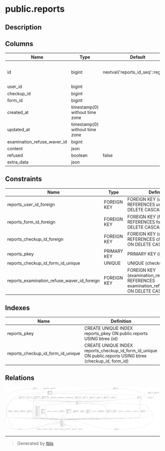 # public.reports

## Description

## Columns

| Name                        | Type                           | Default                             | Nullable | Children                                                                                                                                                                                                                | Parents                                                                 |
| --------------------------- | ------------------------------ | ----------------------------------- | -------- | ----------------------------------------------------------------------------------------------------------------------------------------------------------------------------------------------------------------------- | ----------------------------------------------------------------------- |
| id                          | bigint                         | nextval('reports_id_seq'::regclass) | false    | [public.file_report](public.file_report.md) [public.change_requests](public.change_requests.md) [public.prescription_histories](public.prescription_histories.md) [public.internal_reports](public.internal_reports.md) |                                                                         |
| user_id                     | bigint                         |                                     | true     |                                                                                                                                                                                                                         | [public.users](public.users.md)                                         |
| checkup_id                  | bigint                         |                                     | false    |                                                                                                                                                                                                                         | [public.checkups](public.checkups.md)                                   |
| form_id                     | bigint                         |                                     | false    |                                                                                                                                                                                                                         | [public.forms](public.forms.md)                                         |
| created_at                  | timestamp(0) without time zone |                                     | true     |                                                                                                                                                                                                                         |                                                                         |
| updated_at                  | timestamp(0) without time zone |                                     | true     |                                                                                                                                                                                                                         |                                                                         |
| examination_refuse_waver_id | bigint                         |                                     | true     |                                                                                                                                                                                                                         | [public.examination_refuse_wavers](public.examination_refuse_wavers.md) |
| content                     | json                           |                                     | true     |                                                                                                                                                                                                                         |                                                                         |
| refused                     | boolean                        | false                               | false    |                                                                                                                                                                                                                         |                                                                         |
| extra_data                  | json                           |                                     | true     |                                                                                                                                                                                                                         |                                                                         |

## Constraints

| Name                                        | Type        | Definition                                                                                           |
| ------------------------------------------- | ----------- | ---------------------------------------------------------------------------------------------------- |
| reports_user_id_foreign                     | FOREIGN KEY | FOREIGN KEY (user_id) REFERENCES users(id) ON DELETE CASCADE                                         |
| reports_form_id_foreign                     | FOREIGN KEY | FOREIGN KEY (form_id) REFERENCES forms(id) ON DELETE CASCADE                                         |
| reports_checkup_id_foreign                  | FOREIGN KEY | FOREIGN KEY (checkup_id) REFERENCES checkups(id) ON DELETE CASCADE                                   |
| reports_pkey                                | PRIMARY KEY | PRIMARY KEY (id)                                                                                     |
| reports_checkup_id_form_id_unique           | UNIQUE      | UNIQUE (checkup_id, form_id)                                                                         |
| reports_examination_refuse_waver_id_foreign | FOREIGN KEY | FOREIGN KEY (examination_refuse_waver_id) REFERENCES examination_refuse_wavers(id) ON DELETE CASCADE |

## Indexes

| Name                              | Definition                                                                                                |
| --------------------------------- | --------------------------------------------------------------------------------------------------------- |
| reports_pkey                      | CREATE UNIQUE INDEX reports_pkey ON public.reports USING btree (id)                                       |
| reports_checkup_id_form_id_unique | CREATE UNIQUE INDEX reports_checkup_id_form_id_unique ON public.reports USING btree (checkup_id, form_id) |

## Relations

![er](public.reports.svg)

---

> Generated by [tbls](https://github.com/k1LoW/tbls)
